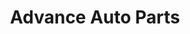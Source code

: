 ---
title: "Advance Auto Parts"
url: /atlanta/advance-auto-parts-metropolitan-parkway-southwest/
shop: Autoteile
---